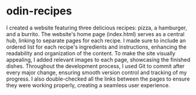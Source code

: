 # odin-recipes
I created a website featuring three delicious recipes: pizza, a hamburger, and a burrito. The website's home page (index.html) serves as a central hub, linking to separate pages for each recipe. I made sure to include an ordered list for each recipe's ingredients and instructions, enhancing the readability and organization of the content. To make the site visually appealing, I added relevant images to each page, showcasing the finished dishes. Throughout the development process, I used Git to commit after every major change, ensuring smooth version control and tracking of my progress. I also double-checked all the links between the pages to ensure they were working properly, creating a seamless user experience.
